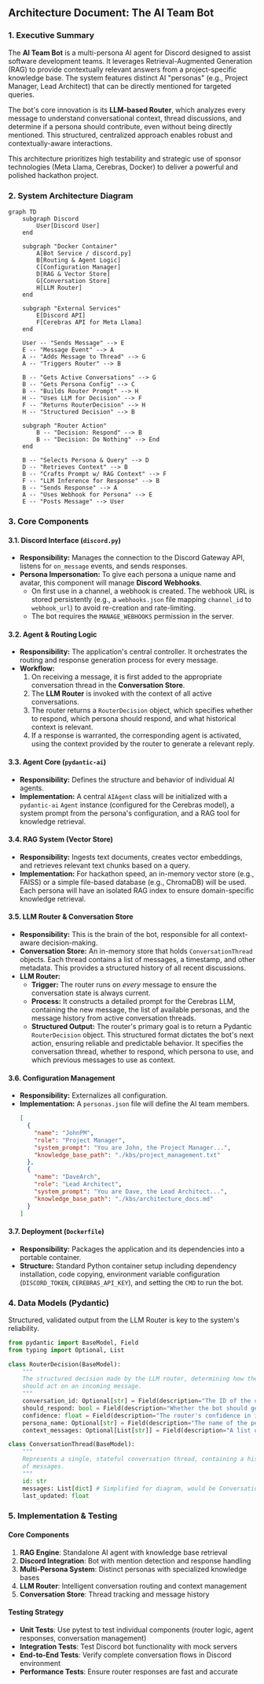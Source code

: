 ## **Architecture Document: The AI Team Bot**

### 1. Executive Summary

The **AI Team Bot** is a multi-persona AI agent for Discord designed to assist software development teams. It leverages Retrieval-Augmented Generation (RAG) to provide contextually relevant answers from a project-specific knowledge base. The system features distinct AI "personas" (e.g., Project Manager, Lead Architect) that can be directly mentioned for targeted queries.

The bot's core innovation is its **LLM-based Router**, which analyzes every message to understand conversational context, thread discussions, and determine if a persona should contribute, even without being directly mentioned. This structured, centralized approach enables robust and contextually-aware interactions.

This architecture prioritizes high testability and strategic use of sponsor technologies (Meta Llama, Cerebras, Docker) to deliver a powerful and polished hackathon project.

### 2. System Architecture Diagram

```mermaid
graph TD
    subgraph Discord
        User[Discord User]
    end

    subgraph "Docker Container"
        A[Bot Service / discord.py]
        B[Routing & Agent Logic]
        C[Configuration Manager]
        D[RAG & Vector Store]
        G[Conversation Store]
        H[LLM Router]
    end

    subgraph "External Services"
        E[Discord API]
        F[Cerebras API for Meta Llama]
    end

    User -- "Sends Message" --> E
    E -- "Message Event" --> A
    A -- "Adds Message to Thread" --> G
    A -- "Triggers Router" --> B

    B -- "Gets Active Conversations" --> G
    B -- "Gets Persona Config" --> C
    B -- "Builds Router Prompt" --> H
    H -- "Uses LLM for Decision" --> F
    F -- "Returns RouterDecision" --> H
    H -- "Structured Decision" --> B

    subgraph "Router Action"
        B -- "Decision: Respond" --> B
        B -- "Decision: Do Nothing" --> End
    end

    B -- "Selects Persona & Query" --> D
    D -- "Retrieves Context" --> B
    B -- "Crafts Prompt w/ RAG Context" --> F
    F -- "LLM Inference for Response" --> B
    B -- "Sends Response" --> A
    A -- "Uses Webhook for Persona" --> E
    E -- "Posts Message" --> User
```

### 3. Core Components

#### 3.1. Discord Interface (`discord.py`)
*   **Responsibility:** Manages the connection to the Discord Gateway API, listens for `on_message` events, and sends responses.
*   **Persona Impersonation:** To give each persona a unique name and avatar, this component will manage **Discord Webhooks**.
    *   On first use in a channel, a webhook is created. The webhook URL is stored persistently (e.g., a `webhooks.json` file mapping `channel_id` to `webhook_url`) to avoid re-creation and rate-limiting.
    *   The bot requires the `MANAGE_WEBHOOKS` permission in the server.

#### 3.2. Agent & Routing Logic
*   **Responsibility:** The application's central controller. It orchestrates the routing and response generation process for every message.
*   **Workflow:**
    1.  On receiving a message, it is first added to the appropriate conversation thread in the **Conversation Store**.
    2.  The **LLM Router** is invoked with the context of all active conversations.
    3.  The router returns a `RouterDecision` object, which specifies whether to respond, which persona should respond, and what historical context is relevant.
    4.  If a response is warranted, the corresponding agent is activated, using the context provided by the router to generate a relevant reply.

#### 3.3. Agent Core (`pydantic-ai`)
*   **Responsibility:** Defines the structure and behavior of individual AI agents.
*   **Implementation:** A central `AIAgent` class will be initialized with a `pydantic-ai` `Agent` instance (configured for the Cerebras model), a system prompt from the persona's configuration, and a RAG tool for knowledge retrieval.

#### 3.4. RAG System (Vector Store)
*   **Responsibility:** Ingests text documents, creates vector embeddings, and retrieves relevant text chunks based on a query.
*   **Implementation:** For hackathon speed, an in-memory vector store (e.g., FAISS) or a simple file-based database (e.g., ChromaDB) will be used. Each persona will have an isolated RAG index to ensure domain-specific knowledge retrieval.

#### 3.5. LLM Router & Conversation Store
*   **Responsibility:** This is the brain of the bot, responsible for all context-aware decision-making.
*   **Conversation Store:** An in-memory store that holds `ConversationThread` objects. Each thread contains a list of messages, a timestamp, and other metadata. This provides a structured history of all recent discussions.
*   **LLM Router:**
    *   **Trigger:** The router runs on *every* message to ensure the conversation state is always current.
    *   **Process:** It constructs a detailed prompt for the Cerebras LLM, containing the new message, the list of available personas, and the message history from active conversation threads.
    *   **Structured Output:** The router's primary goal is to return a Pydantic `RouterDecision` object. This structured format dictates the bot's next action, ensuring reliable and predictable behavior. It specifies the conversation thread, whether to respond, which persona to use, and which previous messages to use as context.

#### 3.6. Configuration Management
*   **Responsibility:** Externalizes all configuration.
*   **Implementation:** A `personas.json` file will define the AI team members.
    ```json
    [
      {
        "name": "JohnPM",
        "role": "Project Manager",
        "system_prompt": "You are John, the Project Manager...",
        "knowledge_base_path": "./kbs/project_management.txt"
      },
      {
        "name": "DaveArch",
        "role": "Lead Architect",
        "system_prompt": "You are Dave, the Lead Architect...",
        "knowledge_base_path": "./kbs/architecture_docs.md"
      }
    ]
    ```

#### 3.7. Deployment (`Dockerfile`)
*   **Responsibility:** Packages the application and its dependencies into a portable container.
*   **Structure:** Standard Python container setup including dependency installation, code copying, environment variable configuration (`DISCORD_TOKEN`, `CEREBRAS_API_KEY`), and setting the `CMD` to run the bot.

### 4. Data Models (Pydantic)

Structured, validated output from the LLM Router is key to the system's reliability.

```python
from pydantic import BaseModel, Field
from typing import Optional, List

class RouterDecision(BaseModel):
    """
    The structured decision made by the LLM router, determining how the bot
    should act on an incoming message.
    """
    conversation_id: Optional[str] = Field(description="The ID of the conversation this message belongs to. If null, a new conversation should be created.")
    should_respond: bool = Field(description="Whether the bot should generate and send a response to this message.")
    confidence: float = Field(description="The router's confidence in its decision (from 0.0 to 1.0).")
    persona_name: Optional[str] = Field(description="The name of the persona that should respond (if should_respond is true).")
    context_messages: Optional[List[str]] = Field(description="A list of message IDs from the conversation history that are relevant for generating the response.")

class ConversationThread(BaseModel):
    """
    Represents a single, stateful conversation thread, containing a history
    of messages.
    """
    id: str
    messages: List[dict] # Simplified for diagram, would be ConversationMessage objects
    last_updated: float
```

### 5. Implementation & Testing

#### Core Components
1. **RAG Engine**: Standalone AI agent with knowledge base retrieval
2. **Discord Integration**: Bot with mention detection and response handling
3. **Multi-Persona System**: Distinct personas with specialized knowledge bases
4. **LLM Router**: Intelligent conversation routing and context management
5. **Conversation Store**: Thread tracking and message history

#### Testing Strategy
- **Unit Tests**: Use pytest to test individual components (router logic, agent responses, conversation management)
- **Integration Tests**: Test Discord bot functionality with mock servers
- **End-to-End Tests**: Verify complete conversation flows in Discord environment
- **Performance Tests**: Ensure router responses are fast and accurate